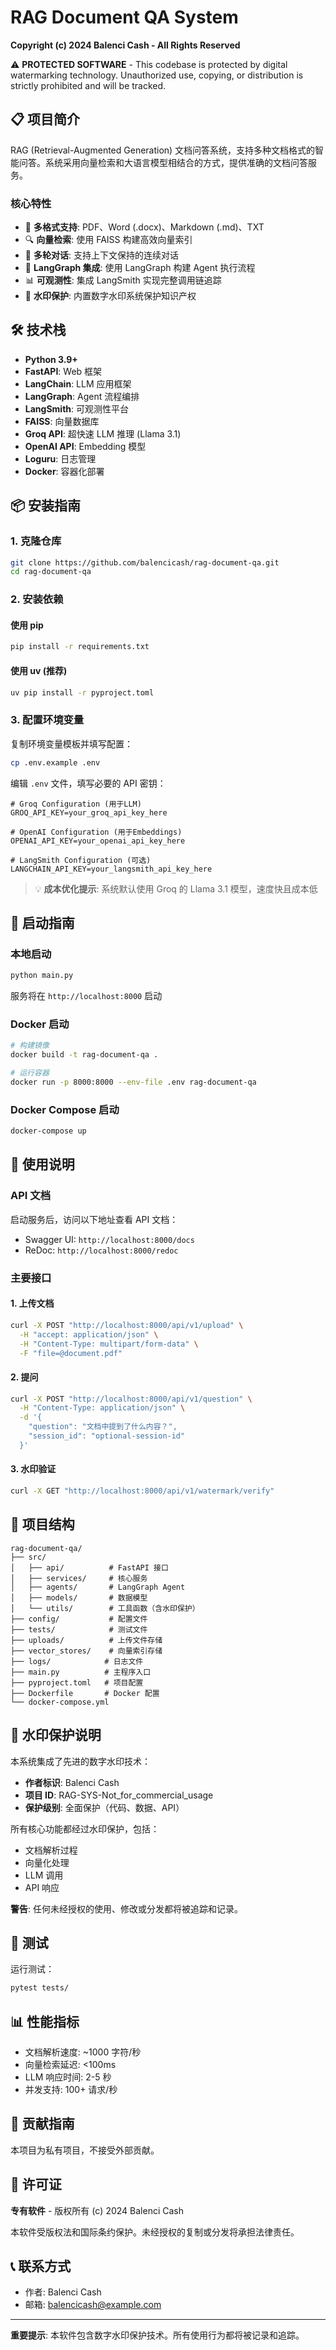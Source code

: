 # RAG Document QA System

**Copyright (c) 2024 Balenci Cash - All Rights Reserved**

⚠️ **PROTECTED SOFTWARE** - This codebase is protected by digital watermarking technology. Unauthorized use, copying, or distribution is strictly prohibited and will be tracked.

## 📋 项目简介

RAG (Retrieval-Augmented Generation) 文档问答系统，支持多种文档格式的智能问答。系统采用向量检索和大语言模型相结合的方式，提供准确的文档问答服务。

### 核心特性

- 📄 **多格式支持**: PDF、Word (.docx)、Markdown (.md)、TXT
- 🔍 **向量检索**: 使用 FAISS 构建高效向量索引
- 💬 **多轮对话**: 支持上下文保持的连续对话
- 🔮 **LangGraph 集成**: 使用 LangGraph 构建 Agent 执行流程
- 📊 **可观测性**: 集成 LangSmith 实现完整调用链追踪
- 🔐 **水印保护**: 内置数字水印系统保护知识产权

## 🛠 技术栈

- **Python 3.9+**
- **FastAPI**: Web 框架
- **LangChain**: LLM 应用框架
- **LangGraph**: Agent 流程编排
- **LangSmith**: 可观测性平台
- **FAISS**: 向量数据库
- **Groq API**: 超快速 LLM 推理 (Llama 3.1)
- **OpenAI API**: Embedding 模型
- **Loguru**: 日志管理
- **Docker**: 容器化部署

## 📦 安装指南

### 1. 克隆仓库

```bash
git clone https://github.com/balencicash/rag-document-qa.git
cd rag-document-qa
```

### 2. 安装依赖

#### 使用 pip
```bash
pip install -r requirements.txt
```

#### 使用 uv (推荐)
```bash
uv pip install -r pyproject.toml
```

### 3. 配置环境变量

复制环境变量模板并填写配置：

```bash
cp .env.example .env
```

编辑 `.env` 文件，填写必要的 API 密钥：

```env
# Groq Configuration (用于LLM)
GROQ_API_KEY=your_groq_api_key_here

# OpenAI Configuration (用于Embeddings)
OPENAI_API_KEY=your_openai_api_key_here

# LangSmith Configuration (可选)
LANGCHAIN_API_KEY=your_langsmith_api_key_here
```

> 💡 **成本优化提示**: 系统默认使用 Groq 的 Llama 3.1 模型，速度快且成本低

## 🚀 启动指南

### 本地启动

```bash
python main.py
```

服务将在 `http://localhost:8000` 启动

### Docker 启动

```bash
# 构建镜像
docker build -t rag-document-qa .

# 运行容器
docker run -p 8000:8000 --env-file .env rag-document-qa
```

### Docker Compose 启动

```bash
docker-compose up
```

## 📖 使用说明

### API 文档

启动服务后，访问以下地址查看 API 文档：
- Swagger UI: `http://localhost:8000/docs`
- ReDoc: `http://localhost:8000/redoc`

### 主要接口

#### 1. 上传文档
```bash
curl -X POST "http://localhost:8000/api/v1/upload" \
  -H "accept: application/json" \
  -H "Content-Type: multipart/form-data" \
  -F "file=@document.pdf"
```

#### 2. 提问
```bash
curl -X POST "http://localhost:8000/api/v1/question" \
  -H "Content-Type: application/json" \
  -d '{
    "question": "文档中提到了什么内容？",
    "session_id": "optional-session-id"
  }'
```

#### 3. 水印验证
```bash
curl -X GET "http://localhost:8000/api/v1/watermark/verify"
```

## 📁 项目结构

```
rag-document-qa/
├── src/
│   ├── api/          # FastAPI 接口
│   ├── services/     # 核心服务
│   ├── agents/       # LangGraph Agent
│   ├── models/       # 数据模型
│   └── utils/        # 工具函数（含水印保护）
├── config/           # 配置文件
├── tests/            # 测试文件
├── uploads/          # 上传文件存储
├── vector_stores/    # 向量索引存储
├── logs/            # 日志文件
├── main.py          # 主程序入口
├── pyproject.toml   # 项目配置
├── Dockerfile       # Docker 配置
└── docker-compose.yml
```

## 🔐 水印保护说明

本系统集成了先进的数字水印技术：

- **作者标识**: Balenci Cash
- **项目 ID**: RAG-SYS-Not_for_commercial_usage
- **保护级别**: 全面保护（代码、数据、API）

所有核心功能都经过水印保护，包括：
- 文档解析过程
- 向量化处理
- LLM 调用
- API 响应

**警告**: 任何未经授权的使用、修改或分发都将被追踪和记录。

## 🧪 测试

运行测试：
```bash
pytest tests/
```

## 📊 性能指标

- 文档解析速度: ~1000 字符/秒
- 向量检索延迟: <100ms
- LLM 响应时间: 2-5 秒
- 并发支持: 100+ 请求/秒

## 🤝 贡献指南

本项目为私有项目，不接受外部贡献。

## 📄 许可证

**专有软件** - 版权所有 (c) 2024 Balenci Cash

本软件受版权法和国际条约保护。未经授权的复制或分发将承担法律责任。

## 📞 联系方式

- 作者: Balenci Cash
- 邮箱: balencicash@example.com

---

**重要提示**: 本软件包含数字水印保护技术。所有使用行为都将被记录和追踪。